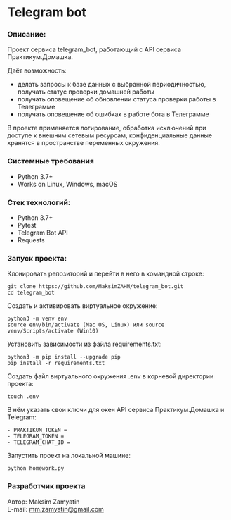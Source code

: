 # Telegram bot
### Описание:
Проект сервиса telegram_bot, работающий с API сервиса Практикум.Домашка.

Даёт возможность:
- делать запросы к базе данных с выбранной периодичностью, получать статус проверки домашней работы
- получать оповещение об обновлении статуса проверки работы в Телеграмме
- получать оповещение об ошибках в работе бота в Телеграмме 

В проекте применяется логирование, обработка исключений при доступе к внешним сетевым ресурсам, конфиденциальные данные хранятся в пространстве переменных окружения.


### Системные требования
- Python 3.7+
- Works on Linux, Windows, macOS

### Стек технологий:
- Python 3.7+
- Pytest
- Telegram Bot API
- Requests

### Запуск проекта:
Клонировать репозиторий и перейти в него в командной строке:
```
git clone https://github.com/MaksimZAHM/telegram_bot.git
cd telegram_bot
```
Cоздать и активировать виртуальное окружение:
```
python3 -m venv env
source env/bin/activate (Mac OS, Linux) или source venv/Scripts/activate (Win10)
```
Установить зависимости из файла requirements.txt:
```
python3 -m pip install --upgrade pip
pip install -r requirements.txt
```
Создать файл виртуального окружения .env в корневой директории проекта:
```
touch .env
```
В нём указать свои ключи для окен API сервиса Практикум.Домашка и Telegram:
```
- PRAKTIKUM_TOKEN =
- TELEGRAM_TOKEN =
- TELEGRAM_CHAT_ID =
```
Запустить проект на локальной машине:
```
python homework.py
```

### Разработчик проекта

Автор: Maksim Zamyatin  
E-mail: [mm.zamyatin@gmail.com](mailto:mm.zamyatin@gmail.com)
